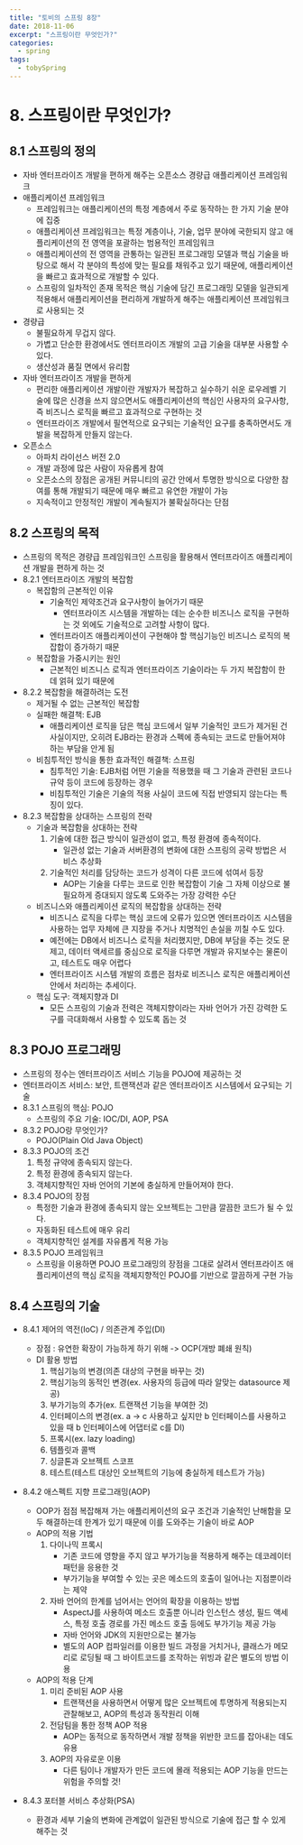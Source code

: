```yaml
---
title: "토비의 스프링 8장"
date: 2018-11-06
excerpt: "스프링이란 무엇인가?"
categories:
  - spring
tags:
  - tobySpring
---
```


# 8. 스프링이란 무엇인가?

## 8.1 스프링의 정의

* 자바 엔터프라이즈 개발을 편하게 해주는 오픈소스 경량급 애플리케이션 프레임워크
* 애플리케이션 프레임워크
	* 프레임워크는 애플리케이션의 특정 계층에서 주로 동작하는 한 가지 기술 분야에 집중
	* 애플리케이션 프레임워크는 특정 계층이나, 기술, 업무 분야에 국한되지 않고 애플리케이션의 전 영역을 포괄하는 범용적인 프레임워크
	* 애플리케이션의 전 영역을 관통하는 일관된 프로그래밍 모델과 핵심 기술을 바탕으로 해서 각 분야의 특성에 맞는 필요를 채워주고 있기 때문에, 애플리케이션을 빠르고 효과적으로 개발할 수 있다.
	* 스프링의 일차적인 존재 목적은 핵심 기술에 담긴 프로그래밍 모델을 일관되게 적용해서 애플리케이션을 편리하게 개발하게 해주는 애플리케이션 프레임워크로 사용되는 것
* 경량급
	* 불필요하게 무겁지 않다.
	* 가볍고 단순한 환경에서도 엔터프라이즈 개발의 고급 기술을 대부분 사용할 수 있다.
	* 생산성과 품질 면에서 유리함
* 자바 엔터프라이즈 개발을 편하게
	* 편리한 애플리케이션 개발이란 개발자가 복잡하고 실수하기 쉬운 로우레벨 기술에 많은 신경을 쓰지 않으면서도 애플리케이션의 핵심인 사용자의 요구사항, 즉 비즈니스 로직을 빠르고 효과적으로 구현하는 것
	* 엔터프라이즈 개발에서 필연적으로 요구되는 기술적인 요구를 충족하면서도 개발을 복잡하게 만들지 않는다.
* 오픈소스
	* 아파치 라이선스 버전 2.0
	* 개발 과정에 많은 사람이 자유롭게 참여
	* 오픈소스의 장점은 공개된 커뮤니티의 공간 안에서 투명한 방식으로 다양한 참여를 통해 개발되기 때문에 매우 빠르고 유연한 개발이 가능
	* 지속적이고 안정적인 개발이 계속될지가 불확실하다는 단점

## 8.2 스프링의 목적

* 스프링의 목적은 경량급 프레임워크인 스프링을 활용해서 엔터프라이즈 애플리케이션 개발을 편하게 하는 것
* 8.2.1 엔터프라이즈 개발의 복잡함
	* 복잡함의 근본적인 이유
		* 기술적인 제약조건과 요구사항이 늘어가기 때문
			* 엔터프라이즈 시스템을 개발하는 데는 순수한 비즈니스 로직을 구현하는 것 외에도 기술적으로 고려할 사항이 많다.
		* 엔터프라이즈 애플리케이션이 구현해야 할 핵심기능인 비즈니스 로직의 복잡합이 증가하기 때문
	* 복잡함을 가중시키는 원인
		* 근본적인 비즈니스 로직과 엔터프라이즈 기술이라는 두 가지 복잡함이 한 데 얽혀 있기 때문에
* 8.2.2 복잡함을 해결하려는 도전
	* 제거될 수 없는 근본적인 복잡함
	* 실패한 해결책: EJB
		* 애플리케이션 로직을 담은 핵심 코드에서 일부 기술적인 코드가 제거된 건 사실이지만, 오히려 EJB라는 환경과 스펙에 종속되는 코드로 만들어져야 하는 부담을 안게 됨
	* 비침투적인 방식을 통한 효과적인 해결책: 스프링
		* 침투적인 기술: EJB처럼 어떤 기술을 적용했을 때 그 기술과 관련된 코드나 규약 등이 코드에 등장하는 경우
		* 비침투적인 기술은 기술의 적용 사실이 코드에 직접 반영되지 않는다는 특징이 있다.
* 8.2.3 복잡함을 상대하는 스프링의 전략
	* 기술과 복잡함을 상대하는 전략
		1. 기술에 대한 접근 방식이 일관성이 없고, 특정 환경에 종속적이다.
			* 일관성 없는 기술과 서버환경의 변화에 대한 스프링의 공략 방법은 서비스 추상화
		2. 기술적인 처리를 담당하는 코드가 성격이 다른 코드에 섞여서 등장
			* AOP는 기술을 다루는 코드로 인한 복잡함이 기술 그 자체 이상으로 불필요하게 증대되지 않도록 도와주는 가장 강력한 수단
	* 비즈니스와 애플리케이션 로직의 복잡함을 상대하는 전략
		* 비즈니스 로직을 다루는 핵심 코드에 오류가 있으면 엔터프라이즈 시스템을 사용하는 업무 자체에 큰 지장을 주거나 치명적인 손실을 끼칠 수도 있다.
		* 예전에는 DB에서 비즈니스 로직을 처리했지만, DB에 부담을 주는 것도 문제고, 데이터 액세르를 중심으로 로직을 다루면 개발과 유지보수는 물론이고, 테스트도 매우 어렵다
		* 엔터프라이즈 시스템 개발의 흐름은 점차로 비즈니스 로직은 애플리케이션 안에서 처리하는 추세이다.
	* 핵심 도구: 객체지향과 DI
		* 모든 스프링의 기술과 전력은 객체지향이라는 자바 언어가 가진 강력한 도구를 극대화해서 사용할 수 있도록 돕는 것

## 8.3 POJO 프로그래밍

* 스프링의 정수는 엔터프라이즈 서비스 기능을 POJO에 제공하는 것
* 엔터프라이즈 서비스: 보안, 트랜잭션과 같은 엔터프라이즈 시스템에서 요구되는 기술
* 8.3.1 스프링의 핵심: POJO
	* 스프링의 주요 기술: IOC/DI, AOP, PSA
* 8.3.2 POJO랑 무엇인가?
	* POJO(Plain Old Java Object)
* 8.3.3 POJO의 조건
	1. 특정 규약에 종속되지 않는다.
	2. 특정 환경에 종속되지 않는다.
	3. 객체지향적인 자바 언어의 기본에 충실하게 만들어져야 한다.
* 8.3.4 POJO의 장점
	* 특정한 기술과 환경에 종속되지 않는 오브젝트는 그만큼 깔끔한 코드가 될 수 있다.
	* 자동화된 테스트에 매우 유리
	* 객체지향적인 설계를 자유롭게 적용 가능
* 8.3.5 POJO 프레임워크
	* 스프링을 이용하면 POJO 프로그래밍의 장점을 그대로 살려서 엔터프라이즈 애플리케이션의 핵심 로직을 객체지향적인 POJO를 기반으로 깔끔하게 구현 가능

## 8.4 스프링의 기술

* 8.4.1 제어의 역전(IoC) / 의존관계 주입(DI)
	* 장점 : 유연한 확장이 가능하게 하기 위해 -> OCP(개방 폐쇄 원칙)
	* DI 활용 방법
		1. 핵심기능의 변경(의존 대상의 구현을 바꾸는 것)
		2. 핵심기능의 동적인 변경(ex. 사용자의 등급에 따라 알맞는 datasource 제공)
		3. 부가기능의 추가(ex. 트랜잭션 기능을 부여한 것)
		4. 인터페이스의 변경(ex. a -> c 사용하고 싶지만 b 인터페이스를 사용하고 있을 때 b 인터페이스에 어댑터로 c를 DI)
		5. 프록시(ex. lazy loading)
		6. 템플릿과 콜백
		7. 싱글톤과 오브젝트 스코프
		8. 테스트(테스트 대상인 오브젝트의 기능에 충실하게 테스트가 가능)
* 8.4.2 애스펙트 지향 프로그래밍(AOP)
	* OOP가 점점 복잡해져 가는 애플리케이션의 요구 조건과 기술적인 난해함을 모두 해결하는데 한계가 있기 때문에 이를 도와주는 기술이 바로 AOP
	* AOP의 적용 기법
		1. 다이나믹 프록시
			* 기존 코드에 영향을 주지 않고 부가기능을 적용하게 해주는 데코레이터 패턴을 응용한 것
			* 부가기능을 부여할 수 있는 곳은 메소드의 호출이 일어나는 지점뿐이라는 제약
		2. 자바 언어의 한계를 넘어서는 언어의 확장을 이용하는 방법
			* AspectJ를 사용하여 메소드 호출뿐 아니라 인스턴스 생성, 필드 액세스, 특정 호출 경로를 가진 메소드 호출 등에도 부가기능 제공 가능
			* 자바 언어와 JDK의 지원만으로는 불가능
			* 별도의 AOP 컴파일러를 이용한 빌드 과정을 거치거나, 클래스가 메모리로 로딩될 때 그 바이트코드를 조작하는 위빙과 같은 별도의 방법 이용
	* AOP의 적용 단계
		1. 미리 준비된 AOP 사용
			* 트랜잭션을 사용하면서 어떻게 많은 오브젝트에 투명하게 적용되는지 관찰해보고, AOP의 특성과 동작원리 이해
		2. 전담팀을 통한 정책 AOP 적용
			* AOP는 동적으로 동작하면서 개발 정책을 위반한 코드를 잡아내는 데도 유용
		3. AOP의 자유로운 이용
			* 다른 팀이나 개발자가 만든 코드에 몰래 적용되는 AOP 기능을 만드는 위험을 주의할 것!

* 8.4.3 포터블 서비스 추상화(PSA)
	* 환경과 세부 기술의 변화에 관계없이 일관된 방식으로 기술에 접근 할 수 있게 해주는 것
	